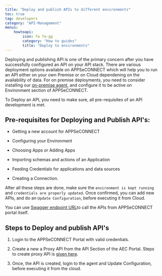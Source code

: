 ```yaml
---
title: "Deploy and publish APIs to different environments"
toc: true
tag: developers
category: "API-Management"
menus: 
    howtoapi:
        icon: fa fa-gg
        category: "How to guides"
        title: "Deploy to environments" 
---
```


Deploying and publishing API is one of the primary concern after you have successfully configured 
an API on your API stack. There are various deployment options available on APPSeCONNECT which will 
help you to run an API either on your own Premise or on Cloud dependening on the availability of data. For on premise 
deployments, you need to consider installing our [on-premise agent](/api-management/deployments-and-environments/), and configure it to be active 
on Environment section of APPSeCONNECT. 

To Deploy an API, you need to make sure, all pre-requisites of an API development is met.

## Pre-requisites for Deploying and Publish API's:  

* Getting a new account for APPSeCONNECT 

* Configuring your Environment 

* Choosing Apps or Adding Apps 

* Importing schemas and actions of an Application 

* Feeding Credentials for applications and data sources 

* Creating a Connection. 

After all these steps are done, make sure the `environment is kept running` and `credentials are properly updated`. 
Once confirmed, you can add new APIs, and do an `Update Configuration`, before executing it from Cloud. 

You can use [Swagger endpoint URL](/api-management/steps-to-create-swagger-documentation/)to call the APIs from APPSeCONNECT portal itself. 

## Steps to Deploy and publish API's 

1. Login to the APPSeCONNECT Portal with valid credentials. 

2. Create a new a Proxy API from the API Section of the AEC Portal. Steps to create proxy API is [given here](/api-management/steps-to-create-proxy-endpoint/). 

3. Once, the API is created, login to the agent and Update Configuration, before executing it from the cloud.